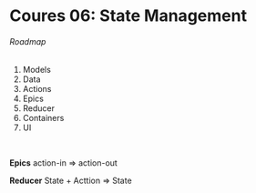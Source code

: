 # Coures 06: State Management

###### Roadmap
1. Models
2. Data
3. Actions
4. Epics
5. Reducer
6. Containers
7. UI

<br>

**Epics**
action-in => action-out

**Reducer** 
State + Acttion => State